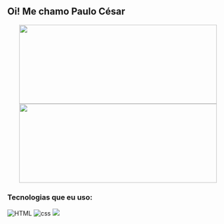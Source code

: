 ## Oi! Me chamo Paulo César
<div align="center">
  <img height="180em" width="450px" src="https://github-readme-stats.vercel.app/api?username=PauloCesarCF&show_icons=true&theme=midnight-purple&include_all_commits=true&count_private=true"/>
  <img height="180em" width="450px" src="https://github-readme-stats.vercel.app/api/top-langs/?username=PauloCesarCF&layout=compact&langs_count=7&theme=midnight-purple"/>
</div>

### Tecnologias que eu uso:
<div>
<img src="https://img.shields.io/badge/HTML5-E34F26?style=for-the-badge&logo=html5&logoColor=white" alt="HTML"/>
<img src="https://img.shields.io/badge/CSS3-1572B6?style=for-the-badge&logo=css3&logoColor=white" alt="css"/>
<img src="https://img.shields.io/badge/JavaScript-F7DF1E?style=for-the-badge&logo=javascript&logoColor=black"/>
</div>

